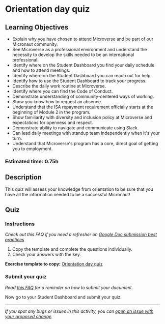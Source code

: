 # Orientation day quiz

## Learning Objectives

- Explain why you have chosen to attend Microverse and be part of our Micronaut community.
- See Microverse as a professional environment and understand the necessity to develop the skills needed to be an international professional.
- Identify where on the Student Dashboard you find your daily schedule and how to attend meetings.
- Identify where on the Student Dashboard you can reach out for help.
- Identify how to use the Student Dashboard to track your progress.
- Describe the daily work routine at Microverse.
- Identify where you can find the Code of Conduct.
- Demonstrate understanding of community-centered ways of working.
- Show you know how to request an absence.
- Understand that the ISA repayment requirement officially starts at the beginning of Module 2 in the program.
- Show familiarity with diversity and inclusion policy at Microverse and expectations for openness and respect.
- Demonstrate ability to navigate and communicate using Slack.
- Can lead daily meetings with standup team independently when it's your turn.
- Understand that Microverse's program has a core, direct goal of getting you to employment.

### Estimated time: 0.75h

## Description

This quiz will assess your knowledge from orientation to be sure that you have all the information needed to be a successful Micronaut! 

## Quiz

### Instructions

*Check out this FAQ if you need a refresher on [Google Doc submission best practices](https://microverse.zendesk.com/hc/en-us/articles/360063156813)*

1. Copy the template and complete the questions individually.
2. Check your answers with the key.

**Exercise template to copy:** [Orientation day quiz](https://docs.google.com/document/d/1blT4EBXEKnuN7taOJHDwhgJVoQmpMa9O4RGep3FbbuI/edit?usp=sharing)

### Submit your quiz

*Read [this FAQ](https://microverse.zendesk.com/hc/en-us/articles/360061344234) for a reminder on how to submit your document.* 

Now go to your Student Dashboard and submit your quiz.


------

_If you spot any bugs or issues in this activity, you can [open an issue with your proposed change](https://github.com/microverseinc/curriculum-transversal-skills/blob/main/git-github/articles/open_issue.md)._
